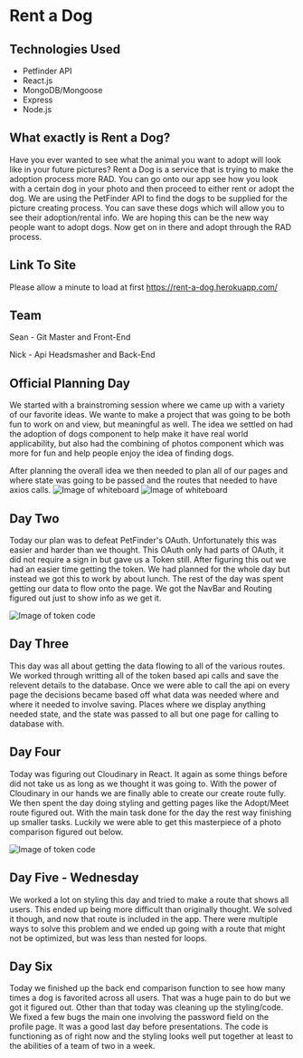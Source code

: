 # Rent a Dog

## Technologies Used
- Petfinder API
- React.js
- MongoDB/Mongoose
- Express
- Node.js

## What exactly is Rent a Dog?
Have you ever wanted to see what the animal you want to adopt will look like in your future pictures? Rent a Dog is a service that is trying to make the adoption process more RAD. You can go onto our app see how you look with a certain dog in your photo and then proceed to either rent or adopt the dog. We are using the PetFinder API to find the dogs to be supplied for the picture creating process. You can save these dogs which will allow you to see their adoption/rental info. We are hoping this can be the new way people want to adopt dogs. Now get on in there and adopt through the RAD process.
## Link To Site
Please allow a minute to load at first 
https://rent-a-dog.herokuapp.com/

## Team

Sean - Git Master and Front-End

Nick - Api Headsmasher and Back-End

## Official Planning Day
We started with a brainstroming session where we came up with a variety of our favorite ideas. We wante to make a project that was going to be both fun to work on and view, but meaningful as well. The idea we settled on had the adoption of dogs component to help make it have real world applicability, but also had the combining of photos component which was more for fun and help people enjoy the idea of finding dogs. 

After planning the overall idea we then needed to plan all of our pages and where state was going to be passed and the routes that needed to have axios calls. 
![Image of whiteboard](/readme/whiteboard.png)
![Image of whiteboard](/readme/whiteboard2.png)

## Day Two
Today our plan was to defeat PetFinder's OAuth. Unfortunately this was easier and harder than we thought. This OAuth only had parts of OAuth, it did not require a sign in but gave us a Token still. After figuring this out we had an easier time getting the token. We had planned for the whole day but instead we got this to work by about lunch. The rest of the day was spent getting our data to flow onto the page. We got the NavBar and Routing figured out just to show info as we get it. 

![Image of token code](/readme/token.png)


## Day Three 
This day was all about getting the data flowing to all of the various routes. We worked through writting all of the token based api calls and save the relevent details to the database. Once we were able to call the api on every page the decisions became based off what data was needed where and where it needed to involve saving. Places where we display anything needed state, and the state was passed to all but one page for calling to database with. 

## Day Four 
Today was figuring out Cloudinary in React. It again as some things before did not take us as long as we thought it was going to. With the power of Cloudinary in our hands we are finally able to create our create route fully. We then spent the day doing styling and getting pages like the Adopt/Meet route figured out. With the main task done for the day the rest way finishing up smaller tasks. Luckily we were able to get this masterpiece of a photo comparison figured out below. 

![Image of token code](/readme/Keanu.png)


## Day Five - Wednesday
We worked a lot on styling this day and tried to make a route that shows all users. This ended up being more difficult than originally thought. We solved it though, and now that route is included in the app. There were multiple ways to solve this problem and we ended up going with a route that might not be optimized, but was less than nested for loops.

## Day Six
Today we finished up the back end comparison function to see how many times a dog is favorited across all users. That was a huge pain to do but we got it figured out. Other than that today was cleaning up the styling/code. We fixed a few bugs the main one involving the password field on the profile page. It was a good last day before presentations. The code is functioning as of right now and the styling looks well put together at least to the abilities of a team of two in a week.


